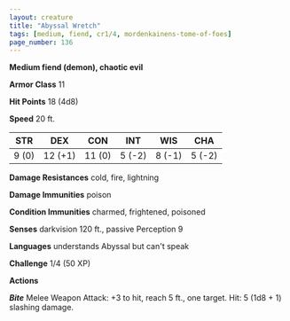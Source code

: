 ```yaml
---
layout: creature
title: "Abyssal Wretch"
tags: [medium, fiend, cr1/4, mordenkainens-tome-of-foes]
page_number: 136
---
```


**Medium fiend (demon), chaotic evil**

**Armor Class** 11

**Hit Points** 18  (4d8)

**Speed** 20 ft.

|   STR   |   DEX   |   CON   |   INT   |   WIS   |   CHA   |
|:-------:|:-------:|:-------:|:-------:|:-------:|:-------:|
| 9 (0) | 12 (+1) | 11 (0) | 5 (-2) | 8 (-1) | 5 (-2) |

**Damage Resistances** cold, fire, lightning

**Damage Immunities** poison

**Condition Immunities** charmed, frightened, poisoned

**Senses** darkvision 120 ft., passive Perception 9

**Languages** understands Abyssal but can't speak

**Challenge** 1/4 (50 XP)

**Actions**

***Bite*** Melee Weapon Attack: +3 to hit, reach 5 ft., one target. Hit: 5 (1d8 + 1) slashing damage.
